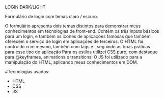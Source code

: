 LOGIN DARK/LIGHT

Formulário de login com temas claro / escuro.

O formulário apresenta dois temas distintos para demonstrar meus conhecimentos em tecnologias de front-end. Contém os três inputs básicos para um login, e também os ícones de aplicações famosas que também oferecem o serviço de login em aplicações de terceiros. O HTML foi contruído com mesmo, também com tags e , seguindo as boas práticas para esse tipo de aplicação Para os estilos utilizei CSS puro, com destaque para @keyframes, animations e transitions. O JS foi utilizado para a manipulação do HTML, aplicando meus conhecimentos em DOM.

#Tecnologias usadas:

- HTML
- CSS
- JS
